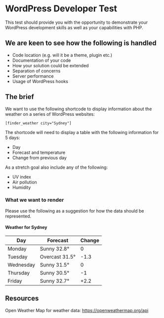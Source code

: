 # WordPress Developer Test

This test should provide you with the opportunity to demonstrate your WordPress development skills as well as your capabilities with PHP.

## We are keen to see how the following is handled

* Code location (e.g. will it be a theme, plugin etc.)
* Documentation of your code
* How your solution could be extended
* Separation of concerns
* Server performance
* Usage of WordPress hooks

## The brief

We want to use the following shortcode to display information about the weather on a series of WordPress websites:

`[finder_weather city="Sydney"]`

The shortcode will need to display a table with the following information for 5 days:

* Day
* Forecast and temperature
* Change from previous day

As a stretch goal also include any of the following:

* UV index
* Air pollution
* Humidity

### What we want to render

Please use the following as a suggestion for how the data should be represented.

#### Weather for Sydney

| Day       | Forecast           | Change  |
| --------- | ------------------ | ------- |
| Monday    | Sunny 32.8&deg;    | 0       |
| Tuesday   | Overcast 31.5&deg; | -1.3    |
| Wednesday | Sunny 31.5&deg;    | 0       |
| Thursday  | Sunny 30.5&deg;    | -1      |
| Friday    | Sunny 32.7&deg;    | +2.2    |

## Resources

Open Weather Map for weather data: https://openweathermap.org/api
